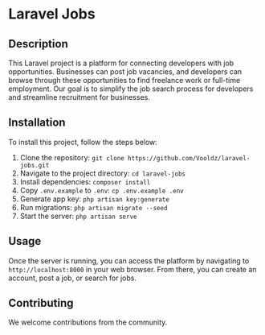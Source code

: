 # Laravel Jobs

## Description
This Laravel project is a platform for connecting developers with job opportunities. Businesses can post job vacancies, and developers can browse through these opportunities to find freelance work or full-time employment. Our goal is to simplify the job search process for developers and streamline recruitment for businesses.

## Installation
To install this project, follow the steps below:

1. Clone the repository: `git clone https://github.com/Vooldz/laravel-jobs.git`
2. Navigate to the project directory: `cd laravel-jobs`
3. Install dependencies: `composer install`
4. Copy `.env.example` to `.env`: `cp .env.example .env`
5. Generate app key: `php artisan key:generate`
6. Run migrations: `php artisan migrate --seed`
7. Start the server: `php artisan serve`

## Usage
Once the server is running, you can access the platform by navigating to `http://localhost:8000` in your web browser. From there, you can create an account, post a job, or search for jobs.

## Contributing
We welcome contributions from the community.

